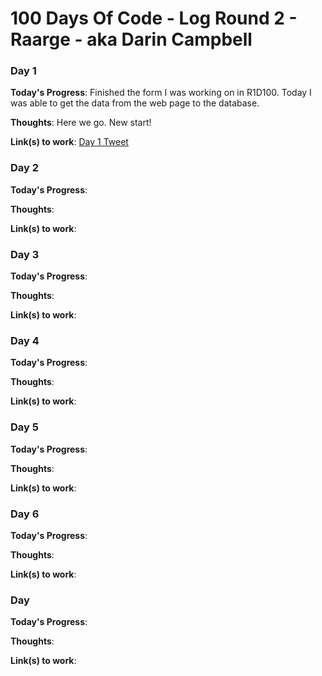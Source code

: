 # 100 Days Of Code - Log Round 2 - Raarge - aka Darin Campbell

### Day 1

**Today's Progress**:  Finished the form I was working on in R1D100.  Today I was able to get the data from the web page to the database.

**Thoughts**: Here we go. New start!

**Link(s) to work**: [Day 1 Tweet](https://twitter.com/Raarge/status/1134190406516715521)

### Day 2

**Today's Progress**:

**Thoughts**:

**Link(s) to work**:

### Day 3

**Today's Progress**:

**Thoughts**:

**Link(s) to work**:

### Day 4

**Today's Progress**:

**Thoughts**:

**Link(s) to work**:

### Day 5

**Today's Progress**:

**Thoughts**:

**Link(s) to work**:

### Day 6

**Today's Progress**:

**Thoughts**:

**Link(s) to work**:

### Day 

**Today's Progress**:

**Thoughts**:

**Link(s) to work**:

